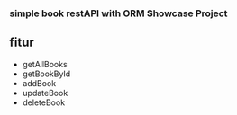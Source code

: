 ### simple book restAPI with ORM Showcase Project

## fitur 

- getAllBooks
- getBookById
- addBook
- updateBook
- deleteBook
